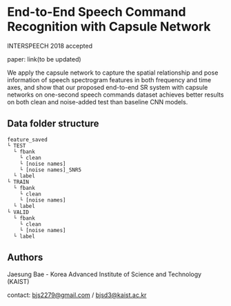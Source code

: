 End-to-End Speech Command Recognition with Capsule Network
==========================
INTERSPEECH 2018 accepted

paper: link(to be updated)

We apply the capsule network to capture the spatial relationship and pose information of speech spectrogram features in both frequency and time axes, and show that our proposed end-to-end SR system with capsule networks on one-second speech commands dataset achieves better results on both clean and noise-added test than baseline CNN models.


Data folder structure
---
	feature_saved
	└ TEST
	  └ fbank
	    └ clean
	    └ [noise names]
	    └ [noise names]_SNR5
	  └ label
	└ TRAIN
	  └ fbank
	    └ clean
	    └ [noise names]
	  └ label
	└ VALID
	  └ fbank
	    └ clean
	    └ [noise names]
	  └ label




Authors
---
Jaesung Bae - Korea Advanced Institute of Science and Technology (KAIST)

contact: bjs2279@gmail.com / bjsd3@kaist.ac.kr
